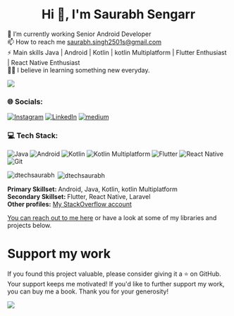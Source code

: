 

<h1 align="center">Hi 👋, I'm Saurabh Sengarr</h1>

🌱 I’m currently  working Senior Android Developer <br>📫 How to reach me saurabh.singh2501s@gmail.com<br>⚡ Main skills Java | Android | Kotlin | kotlin Multiplatform | Flutter Enthusiast | React Native Enthusiast <br>👨‍🎓 I believe in learning something new everyday.



![](https://komarev.com/ghpvc/?username=dtechsaurabh)

### 🌐 Socials:
 [![Instagram](https://img.shields.io/badge/Instagram-%23E4405F.svg?logo=Instagram&style=for-the-badge&logoColor=white)](https://instagram.com/dtechsaurabh) [![LinkedIn](https://img.shields.io/badge/LinkedIn-%230077B5.svg?logo=linkedin&style=for-the-badge&logoColor=white)](https://linkedin.com/in/dtechsaurabh) 
 [![medium](https://img.shields.io/badge/medium-%ffffffff.svg?logo=medium&style=for-the-badge&logoColor=white)](https://medium.com/@dtechsaurabh) 


### 💻 Tech Stack:
![Java](https://img.shields.io/badge/java-%23ED8B00.svg?style=for-the-badge&logo=java&logoColor=white) ![Android](https://img.shields.io/badge/Android-3DDC84?style=for-the-badge&logo=android&logoColor=white) ![Kotlin](https://img.shields.io/badge/kotlin-%230095D5.svg?style=for-the-badge&logo=kotlin&logoColor=white) ![Kotlin Multiplatform](https://img.shields.io/badge/Kotlin%20Multiplatform-%230095D5.svg?style=for-the-badge&logo=kotlin&logoColor=white)
![Flutter](https://img.shields.io/badge/Flutter-%2302569B.svg?style=for-the-badge&logo=Flutter&logoColor=white)
![React Native](https://img.shields.io/badge/React_Native-20232A?style=for-the-badge&logo=react&logoColor=61DAFB)
![Git](https://img.shields.io/badge/git-%23F05033.svg?style=for-the-badge&logo=git&logoColor=white) 



<p><img align="left" src="https://github-readme-stats.vercel.app/api/top-langs/?username=dtechsaurabh&layout=compact&hide=html" alt="dtechsaurabh" /></p>

<p>&nbsp;<img align="center" src="https://github-readme-stats.vercel.app/api?username=dtechsaurabh&show_icons=true" alt="dtechsaurabh" /></p>



<b>Primary Skillset: </b> Android, Java, Kotlin, kotlin Multiplatform <br/>
<b>Secondary Skillset: </b> Flutter, React Native, Laravel <br/>
<b>Other profiles:</b>
<a href = "https://stackoverflow.com/users/11495215/dtechsaurabh" target="_blank">My StackOverflow account</a>

<a href = "https://www.linkedin.com/in/dtechsaurabh/" target="_blank">You can reach out to me here</a> or have a look at some of my libraries and projects below.

# Support my work

If you found this project valuable, please consider giving it a ⭐️ on GitHub. Your support keeps me motivated! If you'd like to further support my work, you can buy me a book. Thank you for your generosity!

<div>
  <a href="https://www.buymeacoffee.com/dtechsaurabh"><img src="https://img.buymeacoffee.com/button-api/?text=Buy me a book&emoji=📖&slug=dtechsaurabh&button_colour=5F7FFF&font_colour=ffffff&font_family=Cookie&outline_colour=000000&coffee_colour=FFDD00" /></a>
 </div>
